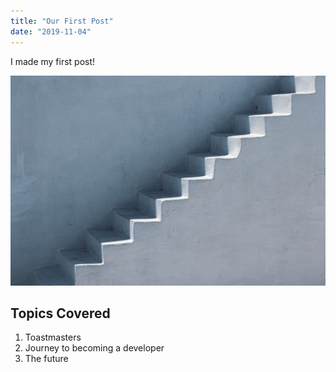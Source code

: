 ```yaml
---
title: "Our First Post"
date: "2019-11-04"
---
```


I made my first post!

![Staircase](./defaultimg.jpg)

## Topics Covered

1. Toastmasters
2. Journey to becoming a developer
3. The future
